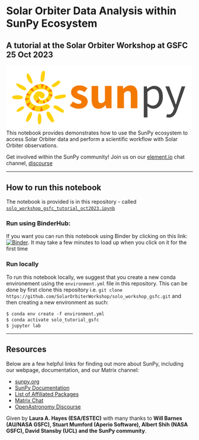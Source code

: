 
# Solar Orbiter Data Analysis within SunPy Ecosystem
## A tutorial at the Solar Orbiter Workshop at GSFC 25 Oct 2023


<div>
<img src="./images/sunpy_logo.png" width="500" align="left"/>
</div>

This notebook provides demonstrates how to use the SunPy ecosystem to access Solar Orbiter data and perform a scientific workflow with Solar Orbiter observations. 

Get involved within the SunPy community! Join us on our [element.io](https://openastronomy.element.io/#/room/#sunpy:openastronomy.org) chat channel, [discourse](https://community.openastronomy.org/c/sunpy/5) 

-----------------------------------
## How to run this notebook
The notebook is provided is in this repository - called  [`solo_workshop_gsfc_tutorial_oct2023.ipynb`](https://github.com/SolarOrbiterWorkshop/solo_workshop_gsfc/blob/main/solo_workshop_gsfc_tutorial_oct2023.ipynb)

### Run using BinderHub:
If you want you can run this notebook using Binder by clicking on this link:
[![Binder](https://mybinder.org/badge_logo.svg)](https://mybinder.org/v2/gh/SolarOrbiterWorkshop/solo_workshop_gsfc/HEAD). 
It may take a few minutes to load up when you click on it for the first time

### Run locally

To run this notebook locally, we suggest that you create a new conda environement using the `environment.yml` file in this repository.
This can be done by first clone this repository i.e. `git clone https://github.com/SolarOrbiterWorkshop/solo_workshop_gsfc.git` and then creating a new environment as such:

```
$ conda env create -f environment.yml
$ conda activate solo_tutorial_gsfc
$ jupyter lab
```

-----------------------------------
## Resources

Below are a few helpful links for finding out more about SunPy, including our webpage, documentation, and our Matrix channel:

* [sunpy.org](https://sunpy.org/)
* [SunPy Documentation](https://docs.sunpy.org/en/stable/)
* [List of Affiliated Packages](https://sunpy.org/project/affiliated.html)
* [Matrix Chat](https://openastronomy.element.io/#/room/#sunpy:openastronomy.org)
* [OpenAstronomy Discourse](https://community.openastronomy.org/c/sunpy/5)


Given by **Laura A. Hayes (ESA/ESTEC)** with many thanks to **Will Barnes (AU/NASA GSFC), Stuart Mumford (Aperio Software), Albert Shih (NASA GSFC), David Stansby (UCL) and the SunPy community**.
